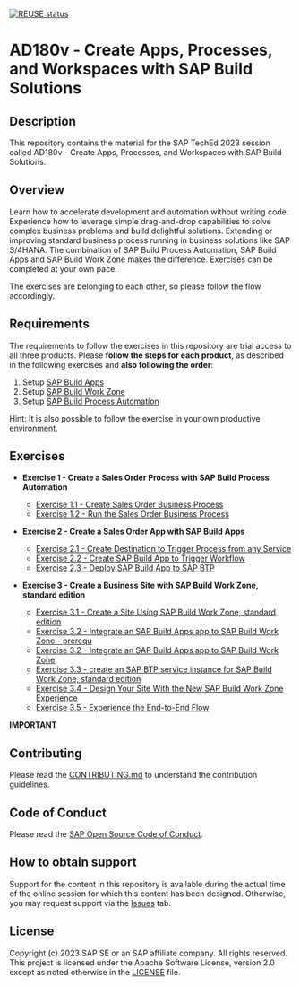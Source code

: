 [![REUSE status](https://api.reuse.software/badge/github.com/SAP-samples/teched2023-AD180v)](https://api.reuse.software/info/github.com/SAP-samples/teched2023-AD180v)

# AD180v - Create Apps, Processes, and Workspaces with SAP Build Solutions

## Description

This repository contains the material for the SAP TechEd 2023 session called AD180v - Create Apps, Processes, and Workspaces with SAP Build Solutions.  

## Overview

Learn how to accelerate development and automation without writing code. Experience how to leverage simple drag-and-drop capabilities to solve complex business problems and build delightful solutions. Extending or improving standard business process running in business solutions like SAP S/4HANA. 
The combination of SAP Build Process Automation, SAP Build Apps and SAP Build Work Zone makes the difference. 
Exercises can be completed at your own pace. 

The exercises are belonging to each other, so please follow the flow accordingly.

## Requirements

The requirements to follow the exercises in this repository are trial access to all three products.
Please **follow the steps for each product**, as described in the following exercises and **also following the order**:
1. Setup [SAP Build Apps](exercises/0_Setup_Trial_Landscape/1_build-apps-trial-booster/build-apps-trial-booster.md)
2. Setup [SAP Build Work Zone](exercises/0_Setup_Trial_Landscape/2_cp-portal-cloud-foundry-getting-started/cp-portal-cloud-foundry-getting-started.md)
3. Setup [SAP Build Process Automation](exercises/0_Setup_Trial_Landscape/3_spa-subscribe-free-trial/spa-subscribe-free-trial.md)

Hint: It is also possible to follow the exercise in your own productive environment.

## Exercises

- **Exercise 1 - Create a Sales Order Process with SAP Build Process Automation**
    - [Exercise 1.1 - Create Sales Order Business Process](exercises/1_Build_Process_Automation/1_1_spa-academy-salesorder/spa-academy-salesorder.md)
    - [Exercise 1.2 - Run the Sales Order Business Process](exercises/1_Build_Process_Automation/1_2_spa-academy-run-salesorderprocess/spa-academy-run-salesorderprocess.md)
  
- **Exercise 2 - Create a Sales Order App with SAP Build Apps**
    - [Exercise 2.1 - Create Destination to Trigger Process from any Service](exercises/2_Build_Apps/1_spa-create-service-instance-destination/spa-create-service-instance-destination.md)
    - [Exercise 2.2 - Create SAP Build App to Trigger Workflow](exercises/2_Build_Apps/2_build-apps-workflow-trigger/build-apps-workflow-trigger.md)
    - [Exercise 2.3 - Deploy SAP Build App to SAP BTP](exercises/2_Build_Apps/3_build-apps-deploy/build-apps-deply.md)
  
- **Exercise 3 - Create a Business Site with SAP Build Work Zone, standard edition**
    - [Exercise 3.1 - Create a Site Using SAP Build Work Zone, standard edition](exercises/3_Build_Work_Zone/1_cp-portal-cloud-foundry-create-sitelaunchpad/cp-portal-cloud-foundry-create-sitelaunchpad.md)
    - [Exercise 3.2 - Integrate an SAP Build Apps app to SAP Build Work Zone - prerequ](exercises/3_Build_Work_Zone/2_cp-portal-cloud-foundry-new-sapui5/cp-portal-cloud-foundry-new-sapui5.md)
    - [Exercise 3.2 - Integrate an SAP Build Apps app to SAP Build Work Zone](exercises/3_Build_Work_Zone/3_workzone-build-6-sales-app/workzone-build-6-sales-app.md)
    - [Exercise 3.3 - create an SAP BTP service instance for SAP Build Work Zone, standard edition](exercises/3_Build_Work_Zone/4_spa-configure-workzone/spa-configure-workzone.md)
    - [Exercise 3.4 - Design Your Site With the New SAP Build Work Zone Experience](exercises/3_Build_Work_Zone/5_cp-portal-cloud-foundry-spaces-pages/cp-portal-cloud-foundry-spaces-pages.md)
    - [Exercise 3.5 - Experience the End-to-End Flow](exercises/3_Build_Work_Zone/6_workzone-build-7-user-experience/workzone-build-7-user-experience.md)


**IMPORTANT**

## Contributing
Please read the [CONTRIBUTING.md](./CONTRIBUTING.md) to understand the contribution guidelines.

## Code of Conduct
Please read the [SAP Open Source Code of Conduct](https://github.com/SAP-samples/.github/blob/main/CODE_OF_CONDUCT.md).

## How to obtain support

Support for the content in this repository is available during the actual time of the online session for which this content has been designed. Otherwise, you may request support via the [Issues](../../issues) tab.

## License
Copyright (c) 2023 SAP SE or an SAP affiliate company. All rights reserved. This project is licensed under the Apache Software License, version 2.0 except as noted otherwise in the [LICENSE](LICENSES/Apache-2.0.txt) file.
